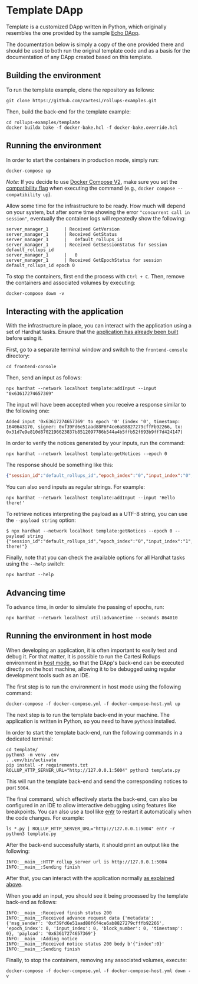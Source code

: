 # Template DApp

Template is a customized DApp written in Python, which originally resembles the one provided by the sample [Echo DApp](https://github.com/cartesi/rollups-examples/tree/main/echo-python).

The documentation below is simply a copy of the one provided there and should be used to both run the original template code and as a basis for the documentation of any DApp created based on this template.

## Building the environment

To run the template example, clone the repository as follows:

```shell
git clone https://github.com/cartesi/rollups-examples.git
```

Then, build the back-end for the template example:

```shell
cd rollups-examples/template
docker buildx bake -f docker-bake.hcl -f docker-bake.override.hcl
```

## Running the environment

In order to start the containers in production mode, simply run:

```shell
docker-compose up
```

_Note:_ If you decide to use [Docker Compose V2](https://docs.docker.com/compose/cli-command/), make sure you set the [compatibility flag](https://docs.docker.com/compose/cli-command-compatibility/) when executing the command (e.g., `docker compose --compatibility up`).

Allow some time for the infrastructure to be ready.
How much will depend on your system, but after some time showing the error `"concurrent call in session"`, eventually the container logs will repeatedly show the following:

```shell
server_manager_1      | Received GetVersion
server_manager_1      | Received GetStatus
server_manager_1      |   default_rollups_id
server_manager_1      | Received GetSessionStatus for session default_rollups_id
server_manager_1      |   0
server_manager_1      | Received GetEpochStatus for session default_rollups_id epoch 0
```

To stop the containers, first end the process with `Ctrl + C`.
Then, remove the containers and associated volumes by executing:

```shell
docker-compose down -v
```

## Interacting with the application

With the infrastructure in place, you can interact with the application using a set of Hardhat tasks.
Ensure that the [application has already been built](../frontend-console/README.md#building) before using it.

First, go to a separate terminal window and switch to the `frontend-console` directory:

```shell
cd frontend-console
```

Then, send an input as follows:

```shell
npx hardhat --network localhost template:addInput --input "0x63617274657369"
```

The input will have been accepted when you receive a response similar to the following one:

```shell
Added input '0x63617274657369' to epoch '0' (index '0', timestamp: 1640643170, signer: 0xf39Fd6e51aad88F6F4ce6aB8827279cffFb92266, tx: 0x31d7e9e810d8702196623837b8512097786b544a4b5ffb52f693b9ff7d424147)
```

In order to verify the notices generated by your inputs, run the command:

```shell
npx hardhat --network localhost template:getNotices --epoch 0
```

The response should be something like this:

```json
{"session_id":"default_rollups_id","epoch_index":"0","input_index":"0","notice_index":"0","payload":"63617274657369"}
```

You can also send inputs as regular strings. For example:

```shell
npx hardhat --network localhost template:addInput --input 'Hello there!'
```

To retrieve notices interpreting the payload as a UTF-8 string, you can use the `--payload string` option:

```shell
$ npx hardhat --network localhost template:getNotices --epoch 0 --payload string
{"session_id":"default_rollups_id","epoch_index":"0","input_index":"1","notice_index":"0","payload":"Hello there!"}
```

Finally, note that you can check the available options for all Hardhat tasks using the `--help` switch:

```shell
npx hardhat --help
```

## Advancing time

To advance time, in order to simulate the passing of epochs, run:

```shell
npx hardhat --network localhost util:advanceTime --seconds 864010
```

## Running the environment in host mode

When developing an application, it is often important to easily test and debug it. For that matter, it is possible to run the Cartesi Rollups environment in [host mode](../README.md#host-mode), so that the DApp's back-end can be executed directly on the host machine, allowing it to be debugged using regular development tools such as an IDE.

The first step is to run the environment in host mode using the following command:

```shell
docker-compose -f docker-compose.yml -f docker-compose-host.yml up
```

The next step is to run the template back-end in your machine. The application is written in Python, so you need to have `python3` installed.

In order to start the template back-end, run the following commands in a dedicated terminal:

```shell
cd template/
python3 -m venv .env
. .env/bin/activate
pip install -r requirements.txt
ROLLUP_HTTP_SERVER_URL="http://127.0.0.1:5004" python3 template.py
```

This will run the template back-end and send the corresponding notices to port `5004`.

The final command, which effectively starts the back-end, can also be configured in an IDE to allow interactive debugging using features like breakpoints.
You can also use a tool like [entr](https://eradman.com/entrproject/) to restart it automatically when the code changes. For example:

```shell
ls *.py | ROLLUP_HTTP_SERVER_URL="http://127.0.0.1:5004" entr -r python3 template.py
```

After the back-end successfully starts, it should print an output like the following:

```log
INFO:__main__:HTTP rollup_server url is http://127.0.0.1:5004
INFO:__main__:Sending finish
```

After that, you can interact with the application normally [as explained above](#interacting-with-the-application).

When you add an input, you should see it being processed by the template back-end as follows:

```shell
INFO:__main__:Received finish status 200
INFO:__main__:Received advance request data {'metadata': {'msg_sender': '0xf39fd6e51aad88f6f4ce6ab8827279cfffb92266', 'epoch_index': 0, 'input_index': 0, 'block_number': 0, 'timestamp': 0}, 'payload': '0x63617274657369'}
INFO:__main__:Adding notice
INFO:__main__:Received notice status 200 body b'{"index":0}'
INFO:__main__:Sending finish
```

Finally, to stop the containers, removing any associated volumes, execute:

```shell
docker-compose -f docker-compose.yml -f docker-compose-host.yml down -v
```
